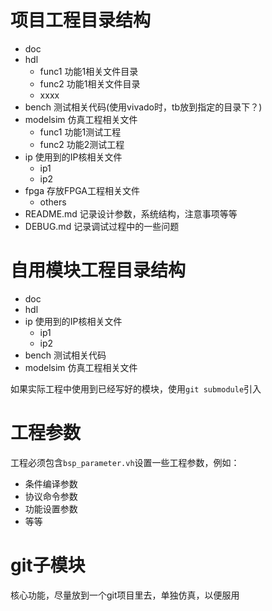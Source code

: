 # 项目工程目录结构

- doc  
- hdl
    * func1  功能1相关文件目录
    * func2  功能1相关文件目录
    * xxxx
- bench  测试相关代码(使用vivado时，tb放到指定的目录下？)
- modelsim 仿真工程相关文件
    * func1 功能1测试工程
    * func2 功能2测试工程
- ip        使用到的IP核相关文件
    - ip1
    - ip2 
- fpga 存放FPGA工程相关文件
    * others
- README.md  记录设计参数，系统结构，注意事项等等
- DEBUG.md 记录调试过程中的一些问题


# 自用模块工程目录结构

- doc  
- hdl
- ip        使用到的IP核相关文件
    - ip1
    - ip2 
- bench  测试相关代码
- modelsim 仿真工程相关文件

如果实际工程中使用到已经写好的模块，使用`git submodule`引入

# 工程参数
工程必须包含`bsp_parameter.vh`设置一些工程参数，例如：
* 条件编译参数
* 协议命令参数
* 功能设置参数
* 等等

# git子模块
核心功能，尽量放到一个git项目里去，单独仿真，以便服用
